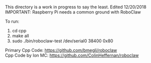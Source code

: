 This directory is a work in progress to say the least. Edited 12/20/2018 <br />
IMPORTANT: Raspberry Pi needs a common ground with RoboClaw


To run: <br />
1. cd cpp <br />
2. make all <br />
3. sudo ./bin/roboclaw-test /dev/serial0 38400 0x80

Primary Cpp Code: https://github.com/bmegli/roboclaw <br />
Cpp Code by Ion MC: https://github.com/ColinHeffernan/roboclaw
